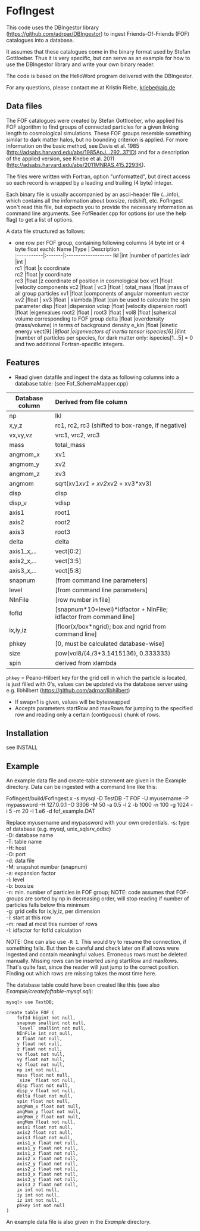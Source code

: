 FofIngest
==========

This code uses the DBIngestor library (https://github.com/adrpar/DBIngestor) to ingest 
Friends-Of-Friends (FOF) catalogues into a database.

It assumes that these catalogues come in the binary format used by Stefan Gottloeber. 
Thus it is very specific, but can serve as an example for how to use the DBIngestor library and write your own binary reader.

The code is based on the HelloWord program delivered with the DBIngestor.

For any questions, please contact me at
Kristin Riebe, kriebe@aip.de


Data files
-----------
The FOF catalogues were created by Stefan Gottloeber, who applied his FOF algorithm
to find groups of connected particles for a given linking length to cosmological 
simulations. These FOF groups resemble something similar to dark matter halos, but
no bounding criterion is applied. For more information on the basic method, 
see Davis et al. 1985 (http://adsabs.harvard.edu/abs/1985ApJ...292..371D) and for 
a description of the applied version, see Knebe et al. 2011 
(http://adsabs.harvard.edu/abs/2011MNRAS.415.2293K). 

The files were written with Fortran, option "unformatted", but direct access 
so each record is wrapped by a leading and trailing (4 byte) integer.

Each binary file is usually accompanied by an ascii-header file  (...info), 
which contains all the information about boxsize, redshift, etc. 
FofIngest won't read this file, but expects you to provide the necessary information
as command line arguments. See FofReader.cpp for options (or use the help flag) to get a list of options.

A data file structured as follows:

* one row per FOF group, containing following columns (4 byte int or 4 byte float each):
Name        |Type    | Description        
:-----------|:-------|:-------------------
lkl         |int     |number of particles 
iadr        |int     |                       
rc1         |float   |x coordinate  
rc2         |float   |y coordinate  
rc3         |float   |z coordinate of position in cosmological box
vc1         |float   |velocity components 
vc2         |float   |
vc3         |float   |
total_mass  |float   |mass of all group particles
xv1         |float   |components of angular momentum vector
xv2         |float   |
xv3         |float   |
xlambda     |float   |can be used to calculate the spin parameter
disp        |float   |dispersion
vdisp       |float   |velocity dispersion
root1       |float   |eigenvalues
root2       |float   |
root3       |float   |
vol8        |float   |spherical volume corresponding to FOF group
delta       |float   |overdensity (mass/volume) in terms of background density
e_kin       |float   |kinetic energy
vect[9]     |9*float |eigenvectors of inertia tensor
ispecies[6] |6*int   |number of particles per species, 
                    for dark matter only: ispecies[1...5] = 0
and two additional Fortran-specific integers.


Features
----------
* Read given datafile and ingest the data as following columns into a database table:
(see Fof_SchemaMapper.cpp)

Database column  |  Derived from file column
-----------------|:-------------------------
np          |lkl
x,y,z       |rc1, rc2, rc3 (shifted to box-range, if negative)
vx,vy,vz    |vrc1, vrc2, vrc3
mass        |total_mass
angmom_x    |xv1
angmom_y    |xv2
angmom_z    |xv3
angmom      |sqrt(xv1*xv1 + xv2*xv2 + xv3*xv3)
disp        |disp
disp_v      |vdisp
axis1       |root1
axis2       |root2
axis3       |root3
delta       |delta
axis1_x,... |vect[0:2]
axis2_x,... |vect[3:5]
axis3_x,... |vect[5:8]
snapnum     |[from command line parameters]
level       |[from command line parameters]
NInFile     |[row number in file]
fofId       |[snapnum*10+level)*idfactor + NInFile; idfactor from command line]
ix,iy,iz    |[floor(x/box*ngrid); box and ngrid from command line]
phkey       |[0, must be calculated database-wise]
size        |pow(vol8/(4./3*3.1415136), 0.333333)
spin        |derived from xlambda

`phkey` = Peano-Hilbert key for the grid cell in which the particle is located,   
		is just filled with 0's, values can be updated via the database 
        server using e.g. libhilbert (https://github.com/adrpar/libhilbert)

* If swap=1 is given, values will be byteswapped
* Accepts parameters startRow and maxRows for jumping to the specified row and reading only a certain (contiguous) chunk of rows.


Installation
--------------
see INSTALL


Example
--------
An example data file and create-table statement are given in the 
Example directory.
Data can be ingested with a command line like this:

FofIngest/build/FofIngest.x -s mysql -D TestDB -T FOF -U myusername -P mypassword -H 127.0.0.1 -O 3306 -M 50 -a 0.5 -l 2 -b 1000 -n 100 -g 1024 -i 5 -m 20 -I 1.e6 -d fof_example.DAT

Replace myusername and mypassword with your own credentials. 
-s: type of database (e.g. mysql, unix_sqlsrv_odbc)  
-D: database name  
-T: table name  
-H: host  
-O: port  
-d: data file   
-M: snapshot number (snapnum)  
-a: expansion factor  
-l: level  
-b: boxsize  
-n: min. number of particles in FOF group; NOTE: code assumes that FOF-groups 
are sorted by np in decreasing order, will stop reading if number of particles 
falls below this minimum   
-g: grid cells for ix,iy,iz, per dimension  
-i: start at this row  
-m: read at most this number of rows  
-I: idfactor for fofId calculation  

NOTE: One can also use `-R 1`. This would try to resume the connection, 
if something fails. But then be careful and check later on if all rows were 
ingested and contain meaningful values. Erroneous rows must be deleted manually. 
Missing rows can be inserted using startRow and maxRows. That's quite fast, since
the reader will just jump to the correct position. Finding out which rows are
missing takes the most time here.

The database table could have been created like this 
(see also *Example/createfoftable-mysql.sql*):

```mysql
mysql> use TestDB;

create table FOF (
    fofId bigint not null,      
    snapnum smallint not null,  
    `level` smallint not null,      
    NInFile int not null,        
    x float not null,
    y float not null,
    z float not null,
    vx float not null,
    vy float not null,
    vz float not null,
    np int not null,                
    mass float not null,
    `size` float not null,              
    disp float not null,
    disp_v float not null,
    delta float not null, 
    spin float not null,
    angMom_x float not null,
    angMom_y float not null, 
    angMom_z float not null,
    angMom float not null,
    axis1 float not null,
    axis2 float not null,
    axis3 float not null,
    axis1_x float not null,
    axis1_y float not null,
    axis1_z float not null,
    axis2_x float not null,
    axis2_y float not null,
    axis2_z float not null,
    axis3_x float not null,
    axis3_y float not null,
    axis3_z float not null,
    ix int not null,
    iy int not null,
    iz int not null,
    phkey int not null
)
```
An example data file is also given in the *Example* directory.